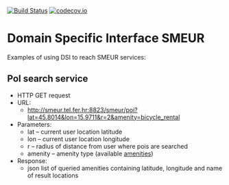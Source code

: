 [![Build Status](https://api.travis-ci.org/symbiote-h2020/DomainSpecificInterfaceSMEUR.svg?branch=staging)](https://api.travis-ci.org/symbiote-h2020/DomainSpecificInterfaceSMEUR)
[![codecov.io](https://codecov.io/github/symbiote-h2020/DomainSpecificInterfaceSMEUR/branch/master/graph/badge.svg)](https://codecov.io/github/symbiote-h2020/DomainSpecificInterfaceSMEUR)

# Domain Specific Interface SMEUR

Examples of using DSI to reach SMEUR services:

## PoI search service

- HTTP GET request
- URL:
  - http://smeur.tel.fer.hr:8823/smeur/poi?lat=45.8014&lon=15.9711&r=2&amenity=bicycle_rental
- Parameters:
  - lat – current user location latitude
  - lon – current user location longitude
  - r – radius of distance from user where pois are searched
  - amenity – amenity type (available [amenities](https://wiki.openstreetmap.org/wiki/Key:amenity))
- Response:
  - json list of queried amenities containing latitude, longitude and name of result locations
